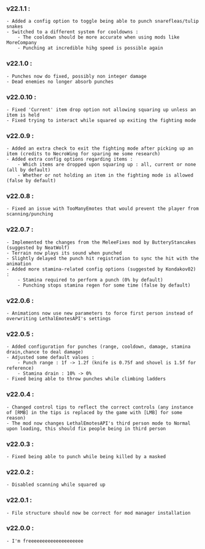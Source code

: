 ### v22.1.1 :
	- Added a config option to toggle being able to punch snarefleas/tulip snakes
	- Switched to a different system for cooldowns : 
		- The cooldown should be more accurate when using mods like MoreCompany
		- Punching at incredible hihg speed is possible again

### v22.1.0 :
	- Punches now do fixed, possibly non integer damage
	- Dead enemies no longer absorb punches

### v22.0.10 :
	- Fixed 'Current' item drop option not allowing squaring up unless an item is held
	- Fixed trying to interact while squared up exiting the fighting mode

### v22.0.9 :
	- Added an extra check to exit the fighting mode after picking up an item (credits to NecroWing for sparing me some research)
	- Added extra config options regarding items :
		- Which items are dropped upon squaring up : all, current or none (all by default)
		- Whether or not holding an item in the fighting mode is allowed (false by default)

### v22.0.8 :
	- Fixed an issue with TooManyEmotes that would prevent the player from scanning/punching

### v22.0.7 :
	- Implemented the changes from the MeleeFixes mod by ButteryStancakes (suggested by NeatWolf)
	- Terrain now plays its sound when punched
	- Slightly delayed the punch hit registration to sync the hit with the animation
	- Added more stamina-related config options (suggested by Kondakov02) :
		- Stamina required to perform a punch (0% by default)
		- Punching stops stamina regen for some time (false by default)
	

### v22.0.6 :
	- Animations now use new parameters to force first person instead of overwriting LethalEmotesAPI's settings

### v22.0.5 :
	- Added configuration for punches (range, cooldown, damage, stamina drain,chance to deal damage)
	- Adjusted some default values : 
		- Punch range : 1f -> 1.2f (knife is 0.75f and shovel is 1.5f for reference)
		- Stamina drain : 10% -> 0%
	- Fixed being able to throw punches while climbing ladders

### v22.0.4 :
	- Changed control tips to reflect the correct controls (any instance of [RMB] in the tips is replaced by the game with [LMB] for some reason)
	- The mod now changes LethalEmotesAPI's third person mode to Normal upon loading, this should fix people being in third person

### v22.0.3 :
	- Fixed being able to punch while being killed by a masked

### v22.0.2 :
	- Disabled scanning while squared up

### v22.0.1 :
	- File structure should now be correct for mod manager installation

### v22.0.0 :
	- I'm freeeeeeeeeeeeeeeeeeee